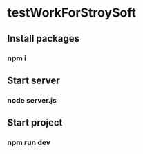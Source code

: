 # testWorkForStroySoft

## Install packages

### npm i

## Start server

### node server.js

## Start project

### npm run dev